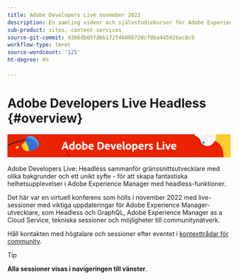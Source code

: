 ```yaml
---
title: Adobe Developers Live november 2022
description: En samling videor och självstudiekurser för Adobe Experience Manager Sites som levereras som en del av Adobe Developers Live event.
sub-product: sites, content-services
source-git-commit: d266db05fdbb172f4600b720cf8ba445926ac8c9
workflow-type: tm+mt
source-wordcount: '125'
ht-degree: 0%

---
```


# Adobe Developers Live Headless {#overview}

<img alt="Adobe Developers Live" src="./../../assets/adl.png" />

Adobe Developers Live: Headless sammanför gränssnittsutvecklare med olika bakgrunder och ett unikt syfte - för att skapa fantastiska helhetsupplevelser i Adobe Experience Manager med headless-funktioner.

Det här var en virtuell konferens som hölls i november 2022 med live-sessioner med viktiga uppdateringar för Adobe Experience Manager-utvecklare, som Headless och GraphQL, Adobe Experience Manager as a Cloud Service, tekniska sessioner och möjligheter till communitynätverk.

Håll kontakten med högtalare och sessioner efter eventet i [kontexttrådar för community](https://experienceleaguecommunities.adobe.com/t5/adobe-experience-manager/adobe-developers-live-aem-headless-2022-complete-session-list/td-p/553511).

<!-- 
## Highlights

<table>
  <tr>
   <td>
      <a href="headless.md">
      <img alt="Headless Sites" src="assets/mathias.png"/>
      </a>
      <div>
         <a href="headless.md"><strong>Headless Sites</strong></a>         
         <br/><em>with Mathias Siegel, Principal Product Manager, AEM Sites</em>
      </div>
      <p>
        <br/>
         With GraphQL for Content Fragments available for AEM 6.5 and Adobe Experience Manager as a Cloud Service, let’s explore how Adobe Experience Manager can be used as a headless CMS.
      </p>
     </td>   
     <td>
      <a href="aep-integration.md">
      <img alt="Overview of Adobe Experience Platform integration" src="assets/eric.png"/>
      </a>
      <div>
         <a href="aep-integration.md"><strong>Overview of Adobe Experience Platform integration</strong></a>
         <br/><em>with Eric Knee, Principal Enterprise Solution Architect</em>
      </div>
      <p>
        <br/>
         This session will give you an overall view of different ways that Adobe Experience Platform can integrate within your ecosystem and things to consider when planning the integration work.
      </p>
   </td>
   </td>
     <td>
      <a href="pdf-services-api.md">
      <img alt="Generating documents and capturing e-signatures in your apps using Adobe Sign API" src="assets/ben.png"/>
      </a>
      <div>
         <a href="pdf-services-api.md"><strong>Generating documents and capturing e-signatures in your apps using Adobe Sign API</strong></a>
         <br/><em>with Ben Vanderberg, Principal Developer Evangelist</em>
      </div>
      <p>
        <br/>
         Adobe Document Generation API is a powerful document creation service driven by Microsoft Word templates merged with your data. When combined with Adobe Sign API, developers have an easy way to generate dynamic documents ready to be processed through the Sign workflow.
      </p>
   </td> 
  </tr>
</table>
-->

>[!TIP]
>
>**Alla sessioner visas i navigeringen till vänster**.
